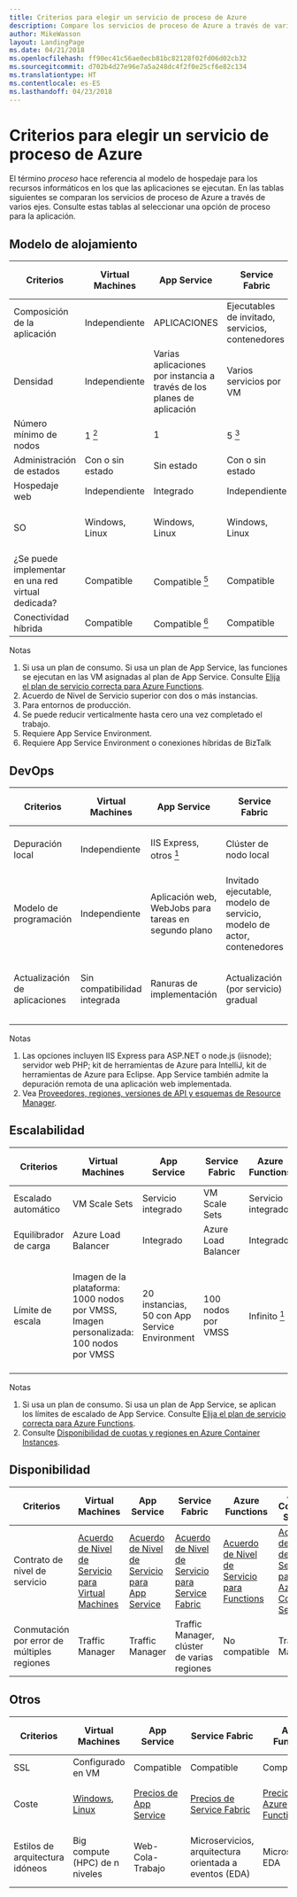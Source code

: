 ```yaml
---
title: Criterios para elegir un servicio de proceso de Azure
description: Compare los servicios de proceso de Azure a través de varios ejes
author: MikeWasson
layout: LandingPage
ms.date: 04/21/2018
ms.openlocfilehash: ff90ec41c56ae0ecb81bc82128f02fd06d02cb32
ms.sourcegitcommit: d702b4d27e96e7a5a248dc4f2f0e25cf6e82c134
ms.translationtype: HT
ms.contentlocale: es-ES
ms.lasthandoff: 04/23/2018
---
```

# <a name="criteria-for-choosing-an-azure-compute-service"></a>Criterios para elegir un servicio de proceso de Azure

El término *proceso* hace referencia al modelo de hospedaje para los recursos informáticos en los que las aplicaciones se ejecutan. En las tablas siguientes se comparan los servicios de proceso de Azure a través de varios ejes. Consulte estas tablas al seleccionar una opción de proceso para la aplicación.

## <a name="hosting-model"></a>Modelo de alojamiento

| Criterios | Virtual Machines | App Service | Service Fabric | Azure Functions | Azure Container Service | Azure Container Instances | Azure Batch |
|----------|-----------------|-------------|----------------|-----------------|-------------------------|----------------|-------------|
| Composición de la aplicación | Independiente | APLICACIONES | Ejecutables de invitado, servicios, contenedores | Functions | Containers | Containers | Scheduled jobs  |
| Densidad | Independiente | Varias aplicaciones por instancia a través de los planes de aplicación | Varios servicios por VM | Sin instancias dedicadas <a href="#note1"><sup>1</sup></a> | Varios contenedores por VM |Sin instancias dedicadas | Varias aplicaciones por VM |
| Número mínimo de nodos | 1 <a href="#note2"><sup>2</sup></a>  | 1 | 5 <a href="#note3"><sup>3</sup></a> | Sin nodos dedicados <a href="#note1"><sup>1</sup></a> | 3 | Sin nodos dedicados | 1 <a href="#note4"><sup>4</sup></a> |
| Administración de estados | Con o sin estado | Sin estado | Con o sin estado | Sin estado | Con o sin estado | Sin estado | Sin estado |
| Hospedaje web | Independiente | Integrado | Independiente | No aplicable | Independiente | Independiente | Sin  |
| SO | Windows, Linux | Windows, Linux  | Windows, Linux | No aplicable | Windows (versión preliminar), Linux | Windows, Linux | Windows, Linux |
| ¿Se puede implementar en una red virtual dedicada? | Compatible | Compatible <a href="#note5"><sup>5</sup></a> | Compatible | No compatible | Compatible | No compatible | Compatible |
| Conectividad híbrida | Compatible | Compatible <a href="#note1"><sup>6</sup></a>  | Compatible | No compatible | Compatible | No compatible | Compatible |

Notas

1. <span id="note1">Si usa un plan de consumo. Si usa un plan de App Service, las funciones se ejecutan en las VM asignadas al plan de App Service. Consulte [Elija el plan de servicio correcta para Azure Functions][function-plans].</a>
2. <span id="note2">Acuerdo de Nivel de Servicio superior con dos o más instancias</a>.
3. </a>Para entornos de producción.<span id="note3">
4. <span id="note4">Se puede reducir verticalmente hasta cero una vez completado el trabajo</a>.
5. <span id="note5">Requiere App Service Environment.</a>
6. <span id="note7">Requiere App Service Environment o conexiones híbridas de BizTalk</a>

## <a name="devops"></a>DevOps

| Criterios | Virtual Machines | App Service | Service Fabric | Azure Functions | Azure Container Service | Azure Container Instances | Azure Batch |
|----------|-----------------|-------------|----------------|-----------------|-------------------------|----------------|-------------|
| Depuración local | Independiente | IIS Express, otros <a href="#note1b"><sup>1</sup></a> | Clúster de nodo local | CLI de Azure Functions | Tiempo de ejecución de contenedor local | Tiempo de ejecución de contenedor local | No compatible |
| Modelo de programación | Independiente | Aplicación web, WebJobs para tareas en segundo plano | Invitado ejecutable, modelo de servicio, modelo de actor, contenedores | Functions con desencadenadores | Independiente | Independiente | Aplicación de línea de comandos |
| Actualización de aplicaciones | Sin compatibilidad integrada | Ranuras de implementación | Actualización (por servicio) gradual | Sin compatibilidad integrada | Depende del orquestador. La mayoría admiten las actualizaciones graduales | Actualizar una imagen de contenedor | No aplicable |

Notas

1. <span id="note1b">Las opciones incluyen IIS Express para ASP.NET o node.js (iisnode); servidor web PHP; kit de herramientas de Azure para IntelliJ, kit de herramientas de Azure para Eclipse. App Service también admite la depuración remota de una aplicación web implementada.</a>
2. <span id="note2b">Vea [Proveedores, regiones, versiones de API y esquemas de Resource Manager][resource-manager-supported-services]. 


## <a name="scalability"></a>Escalabilidad

| Criterios | Virtual Machines | App Service | Service Fabric | Azure Functions | Azure Container Service | Azure Container Instances | Azure Batch |
|----------|-----------------|-------------|----------------|-----------------|-------------------------|----------------|-------------|
| Escalado automático | VM Scale Sets | Servicio integrado | VM Scale Sets | Servicio integrado | No compatible | No compatible | N/D |
| Equilibrador de carga | Azure Load Balancer | Integrado | Azure Load Balancer | Integrado | Azure Load Balancer |  Sin compatibilidad integrada | Azure Load Balancer |
| Límite de escala | Imagen de la plataforma: 1000 nodos por VMSS, Imagen personalizada: 100 nodos por VMSS | 20 instancias, 50 con App Service Environment | 100 nodos por VMSS | Infinito <a href="#note1c"><sup>1</sup></a> | 100 |20 grupos de contenedor por suscripción<a href="#note2c"><sup>2</sup></a> | Límite de 20 núcleos predeterminado. Póngase en contacto con el servicio de atención al cliente para solicitar un aumento. |

Notas

1. <span id="note1c">Si usa un plan de consumo. Si usa un plan de App Service, se aplican los límites de escalado de App Service. Consulte [Elija el plan de servicio correcta para Azure Functions][function-plans].</a>
2. <span id="note2c">Consulte [Disponibilidad de cuotas y regiones en Azure Container Instances](/azure/container-instances/container-instances-quotas).</a>


## <a name="availability"></a>Disponibilidad

| Criterios | Virtual Machines | App Service | Service Fabric | Azure Functions | Azure Container Service | Azure Container Instances | Azure Batch |
|----------|-----------------|-------------|----------------|-----------------|-------------------------|----------------|-------------|
| Contrato de nivel de servicio | [Acuerdo de Nivel de Servicio para Virtual Machines][sla-vm] | [Acuerdo de Nivel de Servicio para App Service][sla-app-service] | [Acuerdo de Nivel de Servicio para Service Fabric][sla-sf] | [Acuerdo de Nivel de Servicio para Functions][sla-functions] | [Acuerdo de Nivel de Servicio para Azure Container Service][sla-acs] | [Acuerdo de nivel de servicio para Container Instances](https://azure.microsoft.com/support/legal/sla/container-instances/) | [Acuerdo de Nivel de Servicio para Azure Batch][sla-batch] |
| Conmutación por error de múltiples regiones | Traffic Manager | Traffic Manager | Traffic Manager, clúster de varias regiones | No compatible  | Traffic Manager | No compatible | No compatible |

## <a name="other"></a>Otros

| Criterios | Virtual Machines | App Service | Service Fabric | Azure Functions | Azure Container Service | Azure Container Instances | Azure Batch |
|----------|-----------------|-------------|----------------|-----------------|-------------------------|----------------|-------------|
| SSL | Configurado en VM | Compatible | Compatible  | Compatible | Configurado en VM | No compatible | Compatible |
| Coste | [Windows][cost-windows-vm], [Linux][cost-linux-vm] | [Precios de App Service][cost-app-service] | [Precios de Service Fabric][cost-service-fabric] | [Precios de Azure Functions][cost-functions] | [Precios de Azure Container Service][cost-acs] | [Precios de Container Instances](https://azure.microsoft.com/pricing/details/container-instances/) | [Precios de Azure Batch][cost-batch]
| Estilos de arquitectura idóneos | Big compute (HPC) de n niveles | Web-Cola-Trabajo | Microservicios, arquitectura orientada a eventos (EDA) | Microservicios, EDA | Microservicios, EDA | Microservicios, automatización de tareas, trabajos por lotes  | Big Compute |

[cost-linux-vm]: https://azure.microsoft.com/pricing/details/virtual-machines/linux/
[cost-windows-vm]: https://azure.microsoft.com/pricing/details/virtual-machines/windows/
[cost-app-service]: https://azure.microsoft.com/pricing/details/app-service/
[cost-service-fabric]: https://azure.microsoft.com/pricing/details/service-fabric/
[cost-functions]: https://azure.microsoft.com/pricing/details/functions/
[cost-acs]: https://azure.microsoft.com/pricing/details/container-service/
[cost-batch]: https://azure.microsoft.com/pricing/details/batch/

[function-plans]: /azure/azure-functions/functions-scale
[sla-acs]: https://azure.microsoft.com/support/legal/sla/container-service/
[sla-app-service]: https://azure.microsoft.com/support/legal/sla/app-service/
[sla-batch]: https://azure.microsoft.com/support/legal/sla/batch/
[sla-functions]: https://azure.microsoft.com/support/legal/sla/functions/
[sla-sf]: https://azure.microsoft.com/support/legal/sla/service-fabric/
[sla-vm]: https://azure.microsoft.com/support/legal/sla/virtual-machines/

[resource-manager-supported-services]: /azure/azure-resource-manager/resource-manager-supported-services